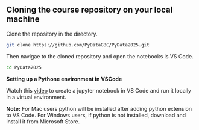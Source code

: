 ## Cloning the course repository on your local machine

Clone the repository in the directory. 
```bash
git clone https://github.com/PyDataGBC/PyData2025.git
```

Then navigae to the cloned repository and open the notebooks is VS Code. 
```bash
cd PyData2025
```

**Setting up a Pythone environment in VSCode** 

Watch this [video](https://drive.google.com/file/d/1la5G4q_cjCHWU4myUb5CH_rpaXdbKCG7/view?usp=sharing) to create a jupyter notebook in VS Code and run it locally in a virtual environment.

**Note:** For Mac users python will be installed after adding python extension to VS Code. For Windows users, if python is not installed, download and install it from Microsoft Store.
